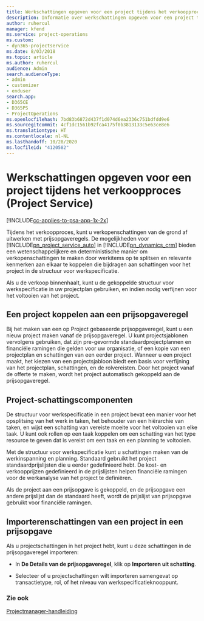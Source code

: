 ```yaml
---
title: Werkschattingen opgeven voor een project tijdens het verkoopproces
description: Informatie over werkschattingen opgeven voor een project tijdens het verkoopproces in Project Service
author: ruhercul
manager: kfend
ms.service: project-operations
ms.custom:
- dyn365-projectservice
ms.date: 8/03/2018
ms.topic: article
ms.author: ruhercul
audience: Admin
search.audienceType:
- admin
- customizer
- enduser
search.app:
- D365CE
- D365PS
- ProjectOperations
ms.openlocfilehash: 7bd83b6872d437f1d074d6ea2336c751bdfdd9e6
ms.sourcegitcommit: 4cf1dc1561b92fca4175f0b3813133c5e63ce8e6
ms.translationtype: HT
ms.contentlocale: nl-NL
ms.lasthandoff: 10/28/2020
ms.locfileid: "4120582"
---
```

# <a name="provide-work-estimates-for-a-project-during-the-sales-process-project-service"></a>Werkschattingen opgeven voor een project tijdens het verkoopproces (Project Service)

[!INCLUDE[cc-applies-to-psa-app-1x-2x](../includes/cc-applies-to-psa-app-1x-2x.md)]

Tijdens het verkoopproces, kunt u verkopenschattingen van de grond af uitwerken met prijsopgaveregels. De mogelijkheden voor [!INCLUDE[pn_project_service_auto](../includes/pn-project-service-auto.md)] in [!INCLUDE[pn_dynamics_crm](../includes/pn-dynamics-crm.md)] bieden een wetenschappelijkere en deterministische manier om verkopenschattingen te maken door werkitems op te splitsen en relevante kenmerken aan elkaar te koppelen die bijdragen aan schattingen voor het project in de structuur voor werkspecificatie.  
  
 Als u de verkoop binnenhaalt, kunt u de gekoppelde structuur voor werkspecificatie in uw projectplan gebruiken, en indien nodig verfijnen voor het voltooien van het project.  
  
## <a name="link-a-project-to-a-quote-line"></a>Een project koppelen aan een prijsopgaveregel  
 Bij het maken van een op Project gebaseerde prijsopgaveregel, kunt u een nieuw project maken vanaf de prijsopgaveregel. U kunt projectsjablonen vervolgens gebruiken, dat zijn pre-gevormde standaardprojectplannen en financiële ramingen die gelden voor uw organisatie, of een kopie van een projectplan en schattingen van een eerder project. Wanneer u een project maakt, het kiezen van een projectsjabloon biedt een basis voor verfijning van het projectplan, schattingen, en de rolvereisten. Door het project vanaf de offerte te maken, wordt het project automatisch gekoppeld aan de prijsopgaveregel.  
  
## <a name="project-estimate-components"></a>Project-schattingscomponenten  
 De structuur voor werkspecificatie in een project bevat een manier voor het opsplitsing van het werk in taken, het behouder van een hiërarchie van taken, en wijst een schatting van vereiste moeite voor het voltooien van elke taak. U kunt ook rollen op een taak koppelen om een schatting van het type resource te geven dat is vereist om een taak en een planning te voltooien.  
  
 Met de structuur voor werkspecificatie kunt u schattingen maken van de werkinspanning en planning. Standaard gebruikt het project standaardprijslijsten die u eerder gedefinieerd hebt. De kost- en verkoopprijzen gedefinieerd in de prijslijsten helpen financiële ramingen voor de werkanalyse van het project te definiëren.  
  
 Als de project aan een prijsopgave is gekoppeld, en de prijsopgave een andere prijslijst dan de standaard heeft, wordt de prijslijst van prijsopgave gebruikt voor financiële ramingen.  
  
## <a name="import-estimates-from-a-project-into-a-quote"></a>Importerenschattingen van een project in een prijsopgave  
 Als u projectschattingen in het project hebt, kunt u deze schattingen in de prijsopgaveregel importeren:  
  
-   In **De Details van de prijsopgaveregel**, klik op **Importeren uit schatting**. 

-   Selecteer of u projectschattingen wilt importeren samengevat op transactietype, rol, of het niveau van werkspecificatieknooppunt.  
  
### <a name="see-also"></a>Zie ook  
 [Projectmanager-handleiding](../psa/project-manager-guide.md)
